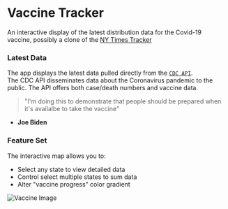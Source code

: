 # Vaccine Tracker
An interactive display of the latest distribution data for the Covid-19 vaccine, possibly a clone of the [NY Times Tracker](https://www.nytimes.com/interactive/2020/us/covid-19-vaccine-doses.html)

### Latest Data
The app displays the latest data pulled directly from the [`CDC API`](https://data.cdc.gov/Case-Surveillance/COVID-19-Case-Surveillance-Public-Use-Data/vbim-akqf).  
The CDC API disseminates data about the Coronavirus pandemic to the public. The API offers both case/death numbers and vaccine data. 

> "I'm doing this to demonstrate that people should be prepared when it's availalbe to take the vaccine" 
- **Joe Biden**

### Feature Set
The interactive map allows you to: 
* Select any state to view detailed data
* Control select multiple states to sum data
* Alter "vaccine progress" color gradient

![Vaccine Image](https://images.unsplash.com/photo-1605289982774-9a6fef564df8?ixid=MXwxMjA3fDB8MHxwaG90by1wYWdlfHx8fGVufDB8fHw%3D&ixlib=rb-1.2.1&auto=format&fit=crop&w=700&q=80)
